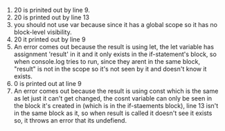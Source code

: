 1. 20 is prinited out by line 9.
2. 20 is printed out by line 13
3. you should not use var because since it has a global scope so it has no block-level visibility.
4. 20 it printed out by line 9
5. An error comes out because the result is using let, the let variable has assignment 'result' in it and it only exists in the if-statement's block, so when console.log tries to run, since they arent in the same block, "result" is not in the scope so it's not seen by it and doesn't know it exists.
6. 0 is printed out at line 9
7. An error comes out because the result is using const which is the same as let just it can't get changed, the cosnt variable can only be seen in the block it's created in (which is in the if-staements block), line 13 isn't in the same block as it, so when result is called it doesn't see it exists so, it throws an error that its undefiend.
